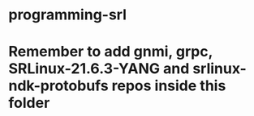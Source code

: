 # programming-srl

# Remember to add gnmi, grpc, SRLinux-21.6.3-YANG and srlinux-ndk-protobufs repos inside this folder
